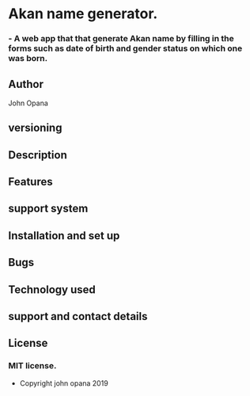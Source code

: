 # Akan name generator.

### - A web app that that generate Akan name by filling in the forms  such as date of birth and gender status on which one was born.

## Author
John Opana
## versioning

## Description


## Features

## support system


## Installation and set up

## Bugs


## Technology used

## support and contact details

## License

### MIT license.

* Copyright john opana 2019





